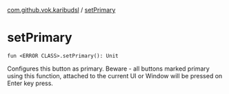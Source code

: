 [com.github.vok.karibudsl](index.md) / [setPrimary](.)

# setPrimary

`fun <ERROR CLASS>.setPrimary(): Unit`

Configures this button as primary. Beware - all buttons marked primary using this function, attached to the current UI
or Window will be pressed on Enter key press.

